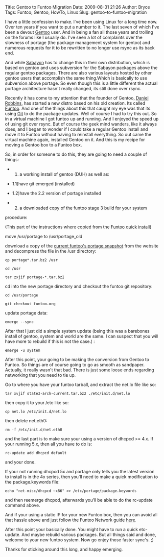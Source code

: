 Title: Gentoo to Funtoo Migration
Date: 2009-08-31 21:26
Author: Bryce
Tags: Funtoo, Gentoo, HowTo, Linux
Slug: gentoo-to-funtoo-migration

I have a little confession to make. I've been using Linux for a long
time now. Over ten years if you want to put a number to it. The last
seven of which I've been a devout
[Gentoo](http://en.wikipedia.org/wiki/Gentoo) user. And in being a fan
all those years and trolling on the forums like I usually do. I've seen
a lot of complaints over the slowness of portage (the package management
system for gentoo) and numerous requests for it to be rewritten to no
longer use rsync as its back end.

And while [Sabayon](http://en.wikipedia.org/wiki/Sabayon_Linux) has to
change this in their own distribution, which is based on gentoo and uses
subversion for the Sabayon packages above the regular gentoo packages.
There are also various layouts hosted by other gentoo users that
accomplish the same thing.Which is basically to use subversion above
portage. So even though this is a little different the actual portage
architecture hasn't really changed, its still done over rsync.

Recently it has come to my attention that the founder of Gentoo, [Daniel
Robbins](http://en.wikipedia.org/wiki/Daniel_Robbins), has started a new
distro based on his old creation. Its called
[Funtoo](http://www.funtoo.org). And one of the things about this that
caught my eye was that its using
[Git](http://en.wikipedia.org/wiki/Git_(software)) to do the package
updates. Well of course I had to try this out. So in a virtual machine I
got funtoo up and running. And I enjoyed the speed up of using git over
rsync. But of course the geek mind wanders, like it always does, and I
began to wonder if I could take a regular Gentoo install and move it to
Funtoo without having to reinstall everything. So out came the virtual
machine again, installed Gentoo on it. And this is my recipe for moving
a Gentoo box to a Funtoo box.

So, in order for someone to do this, they are going to need a couple of
things:

- 1) a working install of gentoo (DUH) as well as:  

- 1.1)have git emerged (installed)  

- 1.2)have the 2.2 version of portage installed  

- 2) a downloaded copy of the funtoo stage 3 build for your system

procedure:

(This part of the instructions where copied from the [Funtoo quick install](http://www.funtoo.org/en/articles/funtoo/quick-install-howto/))  

move /usr/portage to /usr/portage_old

download a copy of the [current funtoo's portage snapshot](http://dev.funtoo.org/linux/~funtoo/snapshots/portage-current.tar.bz2)
from the website and decompress the file in the /usr directory:

`cp portage*.tar.bz2 /usr`

`cd /usr`  

`tar zxjif portage-*.tar.bz2`

cd into the new portage directory and checkout the funtoo git repository:

`cd /usr/portage`  

`git checkout funtoo.org`

update portage data:

`emerge --sync`

After that I just did a simple system update (being this was a barebones
install of gentoo, system and world are the same. I can suspect that you
will have more to rebuild if this is not the case.) :  

`emerge -u system`

After this point, your going to be making the conversion from Gentoo to
Funtoo. So things are of course going to go as smooth as sandpaper.
Actually, it really wasn't that bad. There is just some loose ends
regarding networking that you need to tie up.

Go to where you have your funtoo tarball, and extract the net.lo file
like so:

`tar xvjif state3-arch-current.tar.bz2 ./etc/init.d/net.lo`

then copy it to your /etc like so:

`cp net.lo /etc/init.d/net.lo`

then delete net.eth0:  

`rm -f /etc/init.d/net.eth0`

and the last part is to make sure your using a version of dhcpcd >=
4.x. If your running 5.x, then all you have to do is:

`rc-update add dhcpcd default`

and your done.

If your not running dhcpcd 5x and portage only tells you the latest
version to install is in the 4x series, then you'll need to make a quick
modification to the package.keywords file:  

`echo "net-misc/dhcpcd ~x86" >> /etc/portage/package.keywords`

and then reemerge dhcpcd, afterwards you'll be able to do the rc-update
command above.

And if your using a static IP for your new Funtoo box, then you can
avoid all that hassle above and just follow the Funtoo Network guide
[here](http://funtoo.org/en/funtoo/networking/).

After this point your basically done. You might have to run a quick
etc-update. And maybe rebuild various packages. But all things said and
done, welcome to your new funtoo system. Now go enjoy those faster
sync's. ;)

Thanks for sticking around this long, and happy emerging.
